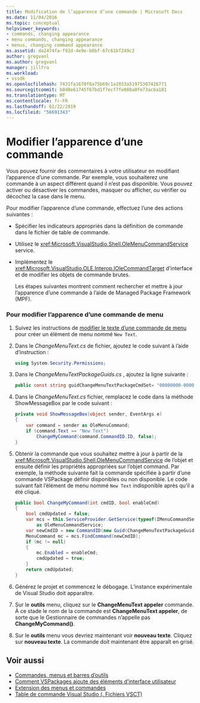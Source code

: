 ```yaml
---
title: Modification de l’apparence d’une commande | Microsoft Docs
ms.date: 11/04/2016
ms.topic: conceptual
helpviewer_keywords:
- commands, changing appearance
- menu commands, changing appearance
- menus, changing command appearance
ms.assetid: da2474fa-f92d-4e9e-b8bf-67c61bf249c2
author: gregvanl
ms.author: gregvanl
manager: jillfra
ms.workload:
- vssdk
ms.openlocfilehash: 7431fa1670f6a75b69c1a1033a51975307426771
ms.sourcegitcommit: b0d8e61745f67bd1f7ecf7fe080a0fe73ac6a181
ms.translationtype: MT
ms.contentlocale: fr-FR
ms.lasthandoff: 02/22/2019
ms.locfileid: "56691343"
---
```

# <a name="change-the-appearance-of-a-command"></a>Modifier l’apparence d’une commande
Vous pouvez fournir des commentaires à votre utilisateur en modifiant l’apparence d’une commande. Par exemple, vous souhaiterez une commande à un aspect différent quand il n’est pas disponible. Vous pouvez activer ou désactiver les commandes, masquer ou afficher, ou vérifier ou décochez la case dans le menu.

Pour modifier l’apparence d’une commande, effectuez l’une des actions suivantes :

- Spécifier les indicateurs appropriés dans la définition de commande dans le fichier de table de commande.

- Utilisez le <xref:Microsoft.VisualStudio.Shell.OleMenuCommandService> service.

- Implémentez le <xref:Microsoft.VisualStudio.OLE.Interop.IOleCommandTarget> d’interface et de modifier les objets de commande brutes.

  Les étapes suivantes montrent comment rechercher et mettre à jour l’apparence d’une commande à l’aide de Managed Package Framework (MPF).

### <a name="to-change-the-appearance-of-a-menu-command"></a>Pour modifier l’apparence d’une commande de menu

1. Suivez les instructions de [modifier le texte d’une commande de menu](../extensibility/changing-the-text-of-a-menu-command.md) pour créer un élément de menu nommé `New Text`.

2. Dans le *ChangeMenuText.cs* de fichier, ajoutez le code suivant à l’aide d’instruction :

    ```csharp
    using System.Security.Permissions;
    ```

3. Dans le *ChangeMenuTextPackageGuids.cs* , ajoutez la ligne suivante :

    ```csharp
    public const string guidChangeMenuTextPackageCmdSet= "00000000-0000-0000-0000-00000000";  // get the GUID from the .vsct file
    ```

4. Dans le *ChangeMenuText.cs* fichier, remplacez le code dans la méthode ShowMessageBox par le code suivant :

    ```csharp
    private void ShowMessageBox(object sender, EventArgs e)
    {
        var command = sender as OleMenuCommand;
        if (command.Text == "New Text")
            ChangeMyCommand(command.CommandID.ID, false);
    }
    ```

5. Obtenir la commande que vous souhaitez mettre à jour à partir de la <xref:Microsoft.VisualStudio.Shell.OleMenuCommandService> de l’objet et ensuite définir les propriétés appropriées sur l’objet command. Par exemple, la méthode suivante fait la commande spécifiée à partir d’une commande VSPackage définir disponibles ou non disponible. Le code suivant fait l’élément de menu nommé `New Text` indisponible après qu’il a été cliqué.

    ```csharp
    public bool ChangeMyCommand(int cmdID, bool enableCmd)
    {
        bool cmdUpdated = false;
        var mcs = this.ServiceProvider.GetService(typeof(IMenuCommandService))
            as OleMenuCommandService;
        var newCmdID = new CommandID(new Guid(ChangeMenuTextPackageGuids.guidChangeMenuTextPackageCmdSet), cmdID);
        MenuCommand mc = mcs.FindCommand(newCmdID);
        if (mc != null)
        {
            mc.Enabled = enableCmd;
            cmdUpdated = true;
        }
        return cmdUpdated;
    }
    ```

6. Générez le projet et commencez le débogage. L’instance expérimentale de Visual Studio doit apparaître.

7. Sur le **outils** menu, cliquez sur le **ChangeMenuText appeler** commande. À ce stade le nom de la commande est **ChangeMenuText appeler**, de sorte que le Gestionnaire de commandes n’appelle pas **ChangeMyCommand()**.

8. Sur le **outils** menu vous devriez maintenant voir **nouveau texte**. Cliquez sur **nouveau texte**. La commande doit maintenant être apparaît en grisé.

## <a name="see-also"></a>Voir aussi
- [Commandes, menus et barres d’outils](../extensibility/internals/commands-menus-and-toolbars.md)
- [Comment VSPackages ajoute des éléments d’interface utilisateur](../extensibility/internals/how-vspackages-add-user-interface-elements.md)
- [Extension des menus et commandes](../extensibility/extending-menus-and-commands.md)
- [Table de commande Visual Studio (. Fichiers VSCT)](../extensibility/internals/visual-studio-command-table-dot-vsct-files.md)
